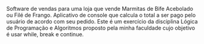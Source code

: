 Software de vendas para uma loja que vende Marmitas de Bife Acebolado ou Filé de Frango.
Aplicativo de console que calcula o total a ser pago pelo usuário de acordo com seu pedido.
Este é um exercício da disciplina Lógica de Programação e Algoritmos proposto pela minha faculdade cujo objetivo é usar while, break e continue.
